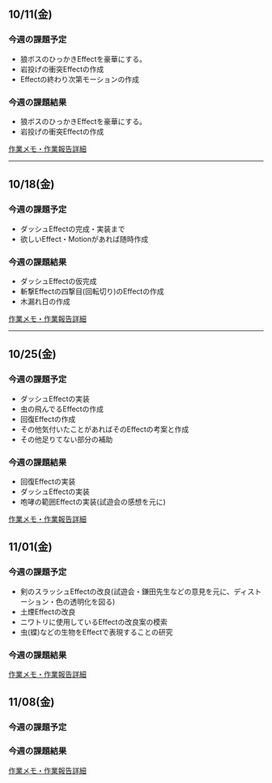 ## 10/11(金)

### 今週の課題予定

* 狼ボスのひっかきEffectを豪華にする。
* 岩投げの衝突Effectの作成
* Effectの終わり次第モーションの作成

### 今週の課題結果

- 狼ボスのひっかきEffectを豪華にする。
- 岩投げの衝突Effectの作成

[作業メモ・作業報告詳細](10_11.md)

---

## 10/18(金)

### 今週の課題予定

* ダッシュEffectの完成・実装まで
* 欲しいEffect・Motionがあれば随時作成

### 今週の課題結果

- ダッシュEffectの仮完成
- 斬撃Effectの四撃目(回転切り)のEffectの作成
- 木漏れ日の作成

[作業メモ・作業報告詳細](10_18.md)

---

## 10/25(金)

### 今週の課題予定

* ダッシュEffectの実装
* 虫の飛んでるEffectの作成
* 回復Effectの作成
* その他気付いたことがあればそのEffectの考案と作成
* その他足りてない部分の補助

### 今週の課題結果

* 回復Effectの実装
* ダッシュEffectの実装
* 咆哮の範囲Effectの実装(試遊会の感想を元に)

[作業メモ・作業報告詳細](10_24.md)

## 11/01(金)

### 今週の課題予定

* 剣のスラッシュEffectの改良(試遊会・鎌田先生などの意見を元に、ディストーション・色の透明化を図る)
* 土煙Effectの改良
* ニワトリに使用しているEffectの改良案の模索
* 虫(蝶)などの生物をEffectで表現することの研究

### 今週の課題結果

[作業メモ・作業報告詳細](10_31.md)

## 11/08(金)

### 今週の課題予定

### 今週の課題結果

[作業メモ・作業報告詳細](11_07.md)

